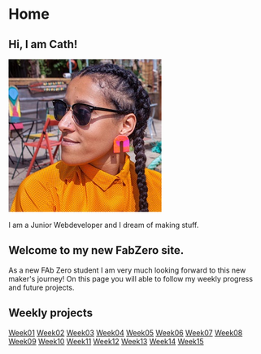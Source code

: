 # Home

## Hi, I am Cath!
![](./images/week01/Avatar_fabZ.jpg)

I am a Junior Webdeveloper and I dream of making stuff.
## Welcome to my new FabZero site.
As a new FAb Zero student I am very much looking forward to this new maker's journey!
On this page you will able to follow my weekly progress and future projects.

## Weekly projects
[Week01](./assignments/week01.md)
[Week02](./week02.md)
[Week03](./week03.md)
[Week04](./week04.md)
[Week05](./week05.md)
[Week06](./week06.md)
[Week07](./week07.md)
[Week08](./week08.md)
[Week09](./week09.md)
[Week10](./week10.md)
[Week11](./week11.md)
[Week12](./week12.md)
[Week13](./week13.md)
[Week14](./week14.md)
[Week15](./week15.md)
